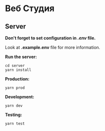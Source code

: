# Веб Студия

## Server

**Don't forget to set configuration in *.env* file.**

Look at **.example.env** file for more information.

**Run the server:**

```
cd server
yarn install
```

**Production:**
```
yarn prod
```

**Development:**
```
yarn dev
```

**Testing:**
```
yarn test
```
